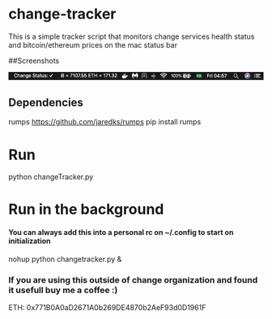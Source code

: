 # change-tracker
This is a simple tracker script that monitors change services health status and bitcoin/ethereum prices on the mac status bar

##Screenshots

![screenshot1](screenshot.png)

## Dependencies
rumps
https://github.com/jaredks/rumps
pip install rumps

# Run
python changeTracker.py

# Run in the background
#### You can always add this into a personal rc on ~/.config to start on initialization
nohup python changetracker.py &

### If you are using this outside of change organization and found it usefull buy me a coffee :)
ETH: 0x771B0A0aD2671A0b269DE4870b2AeF93d0D1961F

